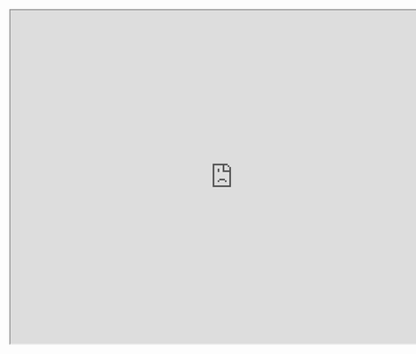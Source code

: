 <!DOCTYPE html>
<html>
<head>
    <title>Embedded Tableau Dashboard</title>
</head>
<body>
    <!-- Paste your Tableau embed URL here -->
    <iframe src="https://public.tableau.com/views/SportsIndustryBenchmarks/Story1?:language=en-US&:display_count=n&:origin=viz_share_link" width="800" height="600"></iframe>
</body>
</html>
